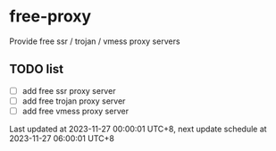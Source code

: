 
# free-proxy
Provide free ssr / trojan / vmess proxy servers


## TODO list
- [ ] add free ssr proxy server
- [ ] add free trojan proxy server
- [ ] add free vmess proxy server

Last updated at 2023-11-27 00:00:01 UTC+8, next update schedule at 2023-11-27 06:00:01 UTC+8

